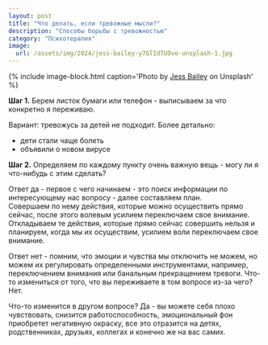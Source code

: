 ```yaml
---
layout: post
title: "Что делать, если тревожные мысли?"
description: "Способы борьбы с тревожностью"
category: "Психотерапия"
image:
  url: /assets/img/2024/jess-bailey-y7GlIdTUOvo-unsplash-1.jpg
---
```


{% include image-block.html
caption='Photo by <a href="https://unsplash.com/@jessbaileydesigns" rel="nofollow" >Jess Bailey</a> on Unsplash'
%}


**Шаг 1.** Берем листок бумаги или телефон - выписываем за что конкретно я переживаю. 

Вариант: тревожусь за детей не подходит. Более детально:  
- дети стали чаще болеть
- объявили о новом вирусе

**Шаг 2.** Определяем по каждому пункту очень важную вещь - могу ли я что-нибудь с этим сделать?

Ответ да - первое с чего начинаем - это поиск информации по интересующему нас вопросу - далее составляем план.  
Совершаем по нему действия, которые можно осуществить прямо сейчас, после этого волевым усилием переключаем свое внимание. 
Откладываем те действия, которые прямо сейчас совершить нельзя и планируем, когда мы их осуществим, усилием воли переключаем свое внимание.

Ответ нет - помним, что эмоции и чувства мы отключить не можем, но можем их регулировать определенными инструментами, 
например, переключением внимания или банальным прекращением тревоги. Что-то измениться от того, что вы переживаете в том вопросе из-за чего? Нет. 

Что-то изменится в другом вопросе? Да - вы можете себя плохо чувствовать, снизится работоспособность, 
эмоциональный фон приобретет негативную окраску, все это отразится на детях, родственниках, друзьях, коллегах и конечно же на вас самих.
